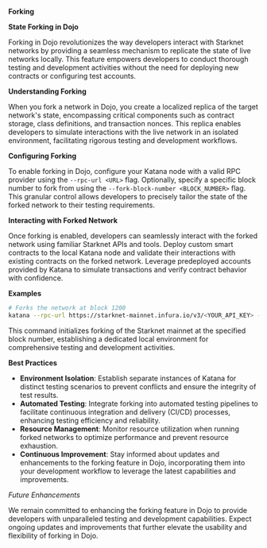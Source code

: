 **Forking**

**State Forking in Dojo**

Forking in Dojo revolutionizes the way developers interact with Starknet networks by providing a seamless mechanism to replicate the state of live networks locally. This feature empowers developers to conduct thorough testing and development activities without the need for deploying new contracts or configuring test accounts.

**Understanding Forking**

When you fork a network in Dojo, you create a localized replica of the target network's state, encompassing critical components such as contract storage, class definitions, and transaction nonces. This replica enables developers to simulate interactions with the live network in an isolated environment, facilitating rigorous testing and development workflows.

**Configuring Forking**

To enable forking in Dojo, configure your Katana node with a valid RPC provider using the `--rpc-url <URL>` flag. Optionally, specify a specific block number to fork from using the `--fork-block-number <BLOCK_NUMBER>` flag. This granular control allows developers to precisely tailor the state of the forked network to their testing requirements.

**Interacting with Forked Network**

Once forking is enabled, developers can seamlessly interact with the forked network using familiar Starknet APIs and tools. Deploy custom smart contracts to the local Katana node and validate their interactions with existing contracts on the forked network. Leverage predeployed accounts provided by Katana to simulate transactions and verify contract behavior with confidence.

**Examples**

```bash
# Forks the network at block 1200
katana --rpc-url https://starknet-mainnet.infura.io/v3/<YOUR_API_KEY> --fork-block-number 1200
```

This command initializes forking of the Starknet mainnet at the specified block number, establishing a dedicated local environment for comprehensive testing and development activities.

**Best Practices**

- **Environment Isolation**: Establish separate instances of Katana for distinct testing scenarios to prevent conflicts and ensure the integrity of test results.
- **Automated Testing**: Integrate forking into automated testing pipelines to facilitate continuous integration and delivery (CI/CD) processes, enhancing testing efficiency and reliability.
- **Resource Management**: Monitor resource utilization when running forked networks to optimize performance and prevent resource exhaustion.
- **Continuous Improvement**: Stay informed about updates and enhancements to the forking feature in Dojo, incorporating them into your development workflow to leverage the latest capabilities and improvements.

*Future Enhancements*

We remain committed to enhancing the forking feature in Dojo to provide developers with unparalleled testing and development capabilities. Expect ongoing updates and improvements that further elevate the usability and flexibility of forking in Dojo.
